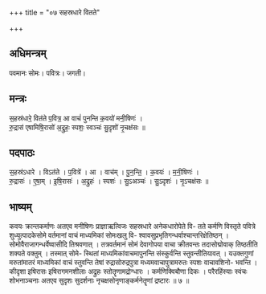 +++
title = "०७ सहस्रधारे वितते"

+++
## अधिमन्त्रम्
पवमानः सोमः। पवित्रः। जगती।

## मन्त्रः
स॒हस्र॑धारे॒ वित॑ते प॒वित्र॒ आ वाचं॑ पुनन्ति क॒वयो॑ मनी॒षिणः॑ ।  
रु॒द्रास॑ एषामिषि॒रासो॑ अ॒द्रुहः॒ स्पशः॒ स्वञ्चः॑ सु॒दृशो॑ नृ॒चक्ष॑सः ॥

## पदपाठः
स॒हस्र॑ऽधारे । विऽत॑ते । प॒वित्रे॑ । आ । वाच॑म् । पु॒न॒न्ति॒ । क॒वयः॑ । म॒नी॒षिणः॑ ।  
रु॒द्रासः॑ । ए॒षा॒म् । इ॒षि॒रासः॑ । अ॒द्रुहः॑ । स्पशः॑ । सु॒ऽअञ्चः॑ । सु॒ऽदृशः॑ । नृ॒ऽचक्ष॑सः ॥

## भाष्यम्
कवयः क्रान्तकर्माणः अतएव मनीषिणः प्राज्ञाऋत्विजः सहस्रधारे अनेकधारोपेते वि- तते कर्मणि विस्तृते पवित्रे शुध्युत्पादकेसोमे वर्तमानां वाचं माध्यमिकां सोमःखलु वि- श्वावसुप्रभृतिगन्धर्वाश्चान्तरिक्षेतिष्ठन् । सोमोवैराजागन्धर्वेष्वासीदि तिश्रवणात् । तत्रवर्तमानं सोमं देवागोपया वाचा क्रीतवन्तः तदासोद्मोवाक् तिष्ठतीति शक्यते वक्तुम् । तस्मात् सोमे- स्थितां माध्यमिकांवाचमापुनन्ति संस्कुर्वन्ति स्तुवन्तीतियावत् । यउक्तगुणां मरुतांमातरं माध्यमिकां वाचं स्तुवन्ति तेषां रुद्रासोरुद्रपुत्रा मध्यमवाचापुत्रामरुतः स्पशः वाचावशिनो- भवन्ति । कीदृशा इषिरासः इषिरागमनशीलाः अद्रुहः स्तोतॄणामद्रोग्धारः । कर्मणिक्विबौणा दिकः । परैरहिंस्याः स्वंचः शोभनाञ्चनाः अतएव सुदृशः सुदर्शनाः नृचक्षसोनृणाङ्कर्मनेतॄणां द्रष्टारः ॥ ७ ॥